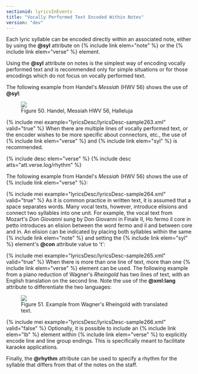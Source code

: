 ```yaml
---
sectionid: lyricsInEvents
title: "Vocally Performed Text Encoded Within Notes"
version: "dev"
---
```


Each lyric syllable can be encoded directly within an associated note, either by using
the
**@syl** attribute on {% include link elem="note" %} or the {% include link elem="verse" %}
element.

Using the **@syl** attribute on notes is the simplest way of encoding vocally performed
text and is recommended only for simple situations or for those encodings which do
not focus
on vocally performed text.

The following example from Handel's *Messiah* (HWV 56) shows the use of
**@syl**:

<figure class="figure"><img src="{{ site.baseurl }}/Images/modules/lyrics/ex_syl_att.png" class="img-responsive"><figcaption class="figure-caption">Figure 50. Handel, Messiah HWV 56, Halleluja</figcaption>
</figure>{% include mei example="lyricsDesc/lyricsDesc-sample263.xml" valid="true" %}
When there are multiple lines of vocally performed text, or the encoder wishes to
be more
specific about connectors, etc., the use of {% include link elem="verse" %} and {% include link elem="syl" %} is recommended.



{% include desc elem="verse" %}
{% include desc atts="att.verse.log/rhythm" %}




The following example from Handel's *Messiah* (HWV 56) shows the use of {% include link elem="verse" %}:

{% include mei example="lyricsDesc/lyricsDesc-sample264.xml" valid="true" %}
As it is common practice in written text, it is assumed that a space separates words.
Many
vocal texts, however, introduce elisions and connect two syllables into one unit.
For example,
the vocal text from Mozart's *Don Giovanni* sung by Don Giovanni in Finale II,
<span class="q">Ho fermo il core in petto</span> introduces an elision between the word <span class="q">fermo</span> and
<span class="q">il</span> and between <span class="q">core</span> and <span class="q">in</span>. An elision can be indicated by placing both
syllables within the same {% include link elem="note" %} and setting the {% include link elem="syl" %}
element's **@con** attribute value to 't':

{% include mei example="lyricsDesc/lyricsDesc-sample265.xml" valid="true" %}
When there is more than one line of text, more than one {% include link elem="verse" %} element
can be used. The following example from a piano reduction of Wagner's *Rheingold*
has two lines of text, with an English translation on the second line. Note the use
of the
**@xml:lang** attribute to differentiate the two languages:


<figure class="figure"><img src="{{ site.baseurl }}/Images/modules/lyrics/ex_verse_m.png" class="img-responsive"><figcaption class="figure-caption">Figure 51. Example from Wagner's Rheingold with translated text.</figcaption>
</figure>{% include mei example="lyricsDesc/lyricsDesc-sample266.xml" valid="false" %}
Optionally, it is possible to include an {% include link elem="lb" %} element within {% include link elem="verse" %} to explicitly encode line and line group endings. This is
specifically meant to facilitate karaoke applications.

Finally, the **@rhythm** attribute can be used to specify a rhythm for the syllable
that differs from that of the notes on the staff.

